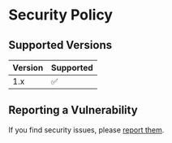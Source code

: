 # Security Policy

## Supported Versions

| Version | Supported          |
| ------- | ------------------ |
| 1.x     | :white_check_mark: |

## Reporting a Vulnerability

If you find security issues, please [report them](https://github.com/alekseynemiro/russianplatecodes/issues/new).
